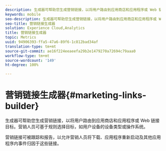 ```yaml
---
description: 生成器可帮助您生成营销链接，以将用户路由到应用商店和应用程序或 Web 链接目标。营销人员可基于规则选择目标，如用户设备的设备类型或操作系统。
keywords: mobile
seo-description: 生成器可帮助您生成营销链接，以将用户路由到应用商店和应用程序或 Web 链接目标。营销人员可基于规则选择目标，如用户设备的设备类型或操作系统。
seo-title: 营销链接生成器
solution: Experience Cloud,Analytics
title: 营销链接生成器
topic: Metrics
uuid: 94906393-ffa5-47a6-89f6-1c812bad34af
translation-type: tm+mt
source-git-commit: ae16f224eeaeefa29b2e1479270a72694c79aaa0
workflow-type: tm+mt
source-wordcount: '149'
ht-degree: 100%

---
```



# 营销链接生成器{#marketing-links-builder}

生成器可帮助您生成营销链接，以将用户路由到应用商店和应用程序或 Web 链接目标。营销人员可基于规则选择目标，如用户设备的设备类型或操作系统。

营销链接可被跟踪和报告，以允许营销人员将下载、应用程序重新启动及其他应用程序内事件归因于这些链接。
